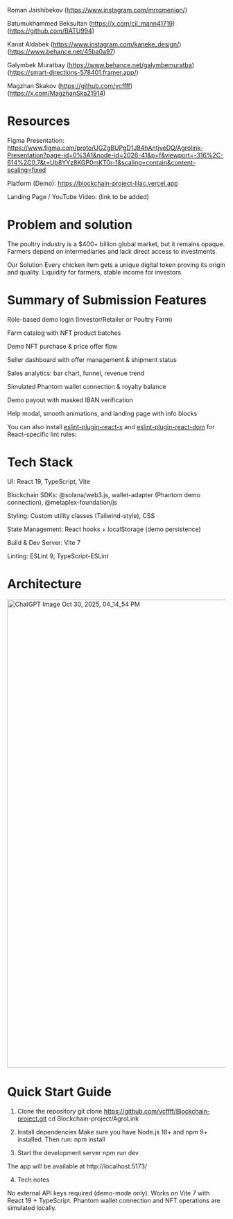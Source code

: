 
Roman Jaishibekov (https://www.instagram.com/mrromenion/) 

Batumukhammed Beksultan (https://x.com/cil_mann41719) (https://github.com/BATU994)

Kanat Aldabek (https://www.instagram.com/kaneke_design/) (https://www.behance.net/45ba0a97)

Galymbek Muratbay (https://www.behance.net/galymbemuratba) (https://smart-directions-578401.framer.app/)

Magzhan Skakov (https://github.com/vcffff) (https://x.com/MagzhanSka21914)

# Resources

Figma Presentation:
https://www.figma.com/proto/UGZgBUPgD1J84hAntjveDQ/Agrolink-Presentation?page-id=0%3A1&node-id=2026-41&p=f&viewport=-316%2C-614%2C0.7&t=Ub8YYz8KGP0mKT0r-1&scaling=contain&content-scaling=fixed

Platform (Demo):
https://blockchain-project-lilac.vercel.app

Landing Page / YouTube Video:
(link to be added)

# Problem and solution
The poultry industry is a $400+ billion global market, but it remains opaque.
Farmers depend on intermediaries and lack direct access to investments.

Our Solution
Every chicken item gets a unique digital token proving its origin and quality.
Liquidity for farmers, stable income for investors

# Summary of Submission Features

Role-based demo login (Investor/Retailer or Poultry Farm)

Farm catalog with NFT product batches

Demo NFT purchase & price offer flow

Seller dashboard with offer management & shipment status

Sales analytics: bar chart, funnel, revenue trend

Simulated Phantom wallet connection & royalty balance

Demo payout with masked IBAN verification

Help modal, smooth animations, and landing page with info blocks

You can also install [eslint-plugin-react-x](https://github.com/Rel1cx/eslint-react/tree/main/packages/plugins/eslint-plugin-react-x) and [eslint-plugin-react-dom](https://github.com/Rel1cx/eslint-react/tree/main/packages/plugins/eslint-plugin-react-dom) for React-specific lint rules:

# Tech Stack

UI: React 19, TypeScript, Vite

Blockchain SDKs: @solana/web3.js, wallet-adapter (Phantom demo connection), @metaplex-foundation/js

Styling: Custom utility classes (Tailwind-style), CSS

State Management: React hooks + localStorage (demo persistence)

Build & Dev Server: Vite 7

Linting: ESLint 9, TypeScript-ESLint

# Architecture
<img width="700" height="1080" alt="ChatGPT Image Oct 30, 2025, 04_14_54 PM" src="https://github.com/user-attachments/assets/82822488-e408-4a4c-bada-18ac2b4dbb22" />

# Quick Start Guide

1. Clone the repository
git clone https://github.com/vcffff/Blockchain-project.git
cd Blockchain-project/AgroLink

2. Install dependencies
Make sure you have Node.js 18+ and npm 9+ installed.
Then run:
npm install

3. Start the development server
npm run dev

The app will be available at http://localhost:5173/

4. Tech notes

No external API keys required (demo-mode only).
Works on Vite 7 with React 19 + TypeScript.
Phantom wallet connection and NFT operations are simulated locally.


